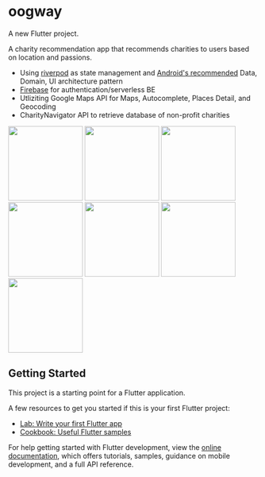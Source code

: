 # oogway

A new Flutter project.

A charity recommendation app that recommends charities to users based on location and passions.

- Using [riverpod](https://riverpod.dev/) as state management and [Android's recommended](https://developer.android.com/topic/architecture#recommended-app-arch) Data, Domain, UI architecture pattern
- [Firebase](https://firebase.google.com/?gclid=CjwKCAiAheacBhB8EiwAItVO23sWSCztPX_VMVEYbK8K6zP_ltWi1DFbnLLnNlz_JwyfEJa1vaejDxoCoO4QAvD_BwE&gclsrc=aw.ds) for authentication/serverless BE
- Utliziting Google Maps API for Maps, Autocomplete, Places Detail, and Geocoding
- CharityNavigator API to retrieve database of non-profit charities

<img src="https://user-images.githubusercontent.com/54586837/207757714-88aa0ed5-8aff-471f-bcfd-ca9ac19206b1.png" width="150"> <img src="https://user-images.githubusercontent.com/54586837/207757734-4520bad0-427f-4647-989b-74e8353683df.png" width="150"> <img src="https://user-images.githubusercontent.com/54586837/207757749-be3a4f58-0751-4a70-831b-5092b472d574.png" width="150"> <img src="https://user-images.githubusercontent.com/54586837/207758039-81dff19b-25c3-4030-ac5b-bc1d9826f457.png" width="150"> <img src="https://user-images.githubusercontent.com/54586837/207758046-3986e307-9a24-4625-a858-59d91d33dbe2.png" width="150"> <img src="https://user-images.githubusercontent.com/54586837/207758296-d4240c64-8ffd-45fa-8cda-d1dceaf84d5f.png" width="150"> <img src="https://user-images.githubusercontent.com/54586837/207758059-09db5276-75f3-403d-8870-e2abf169bcbe.png" width="150"> 


## Getting Started

This project is a starting point for a Flutter application.

A few resources to get you started if this is your first Flutter project:

- [Lab: Write your first Flutter app](https://docs.flutter.dev/get-started/codelab)
- [Cookbook: Useful Flutter samples](https://docs.flutter.dev/cookbook)

For help getting started with Flutter development, view the
[online documentation](https://docs.flutter.dev/), which offers tutorials,
samples, guidance on mobile development, and a full API reference.
